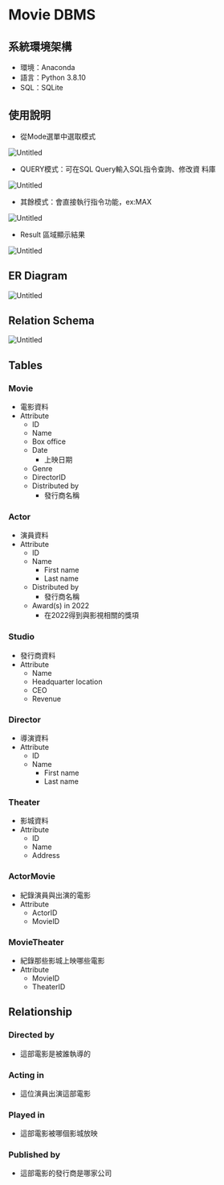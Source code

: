 # Movie DBMS

## 系統環境架構

- 環境：Anaconda
- 語言：Python 3.8.10
- SQL：SQLite

## 使用說明

- 從Mode選單中選取模式

![Untitled](images/Untitled.png)

- QUERY模式：可在SQL Query輸入SQL指令查詢、修改資
料庫

![Untitled](images/Untitled%201.png)

- 其餘模式：會直接執行指令功能，ex:MAX

![Untitled](images/Untitled%202.png)

- Result 區域顯示結果

![Untitled](images/Untitled%203.png)

## ER Diagram

![Untitled](images/Untitled%204.png)

## Relation Schema

![Untitled](images/Untitled%205.png)

## Tables

### Movie

- 電影資料
- Attribute
    - ID
    - Name
    - Box office
    - Date
        - 上映日期
    - Genre
    - DirectorID
    - Distributed by
        - 發行商名稱

### Actor

- 演員資料
- Attribute
    - ID
    - Name
        - First name
        - Last name
    - Distributed by
        - 發行商名稱
    - Award(s) in 2022
        - 在2022得到與影視相關的獎項

### Studio

- 發行商資料
- Attribute
    - Name
    - Headquarter location
    - CEO
    - Revenue

### Director

- 導演資料
- Attribute
    - ID
    - Name
        - First name
        - Last name

### Theater

- 影城資料
- Attribute
    - ID
    - Name
    - Address

### ActorMovie

- 紀錄演員與出演的電影
- Attribute
    - ActorID
    - MovieID

### MovieTheater

- 紀錄那些影城上映哪些電影
- Attribute
    - MovieID
    - TheaterID

## Relationship

### Directed by

- 這部電影是被誰執導的

### Acting in

- 這位演員出演這部電影

### Played in

- 這部電影被哪個影城放映

### Published by

- 這部電影的發行商是哪家公司